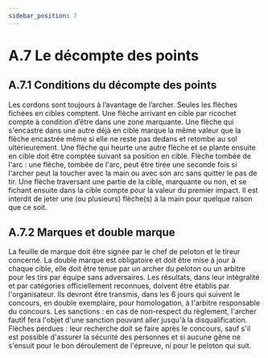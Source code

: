 ```yaml
---
sidebar_position: 7
---
```


# A.7 Le décompte des points

## A.7.1 Conditions du décompte des points

Les cordons sont toujours à l’avantage de l’archer.
Seules les flèches fichées en cibles comptent.
Une flèche arrivant en cible par ricochet compte à condition d’être dans une zone marquante.
Une flèche qui s'encastre dans une autre déjà en cible marque la même valeur que la flèche encastrée
même si elle ne reste pas dedans et retombe au sol ultérieurement.
Une flèche qui heurte une autre flèche et se plante ensuite en cible doit être comptée suivant sa position
en cible.
Flèche tombée de l'arc : une flèche, tombée de l'arc, peut être tirée une seconde fois si l'archer peut la
toucher avec la main ou avec son arc sans quitter le pas de tir.
Une flèche traversant une partie de la cible, marquante ou non, et se fichant ensuite dans la cible compte
pour la valeur du premier impact.
Il est interdit de jeter une (ou plusieurs) flèche(s) à la main pour quelque raison que ce soit.

## A.7.2 Marques et double marque

La feuille de marque doit être signée par le chef de peloton et le tireur concerné.
La double marque est obligatoire et doit être mise à jour à chaque cible, elle doit être tenue par un
archer du peloton ou un arbitre pour les tirs par équipe sans adversaires.
Les résultats, dans leur intégralité et par catégories officiellement reconnues, doivent être établis par
l'organisateur. Ils devront être transmis, dans les 6 jours qui suivent le concours, en double exemplaire,
pour homologation, à l'arbitre responsable du concours.
Les sanctions : en cas de non-respect du règlement, l'archer fautif fera l'objet d'une sanction pouvant
aller jusqu'à la disqualification.
Flèches perdues : leur recherche doit se faire après le concours, sauf s'il est possible d'assurer la
sécurité des personnes et si aucune gêne ne s'ensuit pour le bon déroulement de l'épreuve, ni pour le
peloton qui suit.
